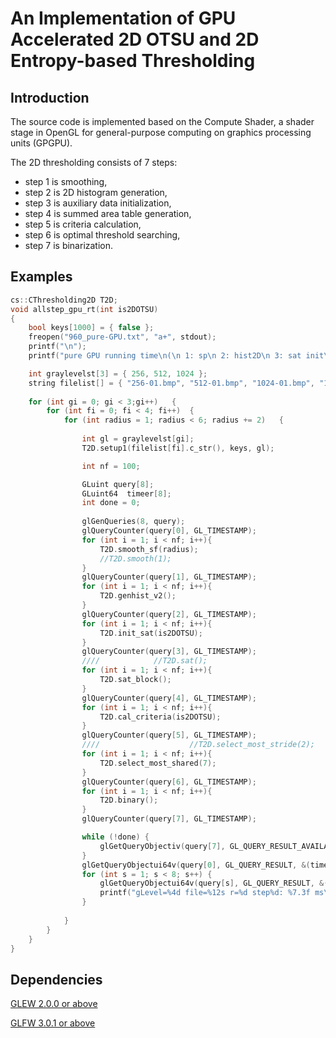 # An Implementation of GPU Accelerated 2D OTSU and 2D Entropy-based Thresholding

## Introduction
The source code is implemented based on the Compute Shader, a shader stage in OpenGL for general-purpose computing on graphics processing units (GPGPU).
  
The 2D thresholding consists of 7 steps: 
- step 1 is smoothing,
- step 2 is 2D histogram generation,
- step 3 is auxiliary data initialization,
- step 4 is summed area table generation,
- step 5 is criteria calculation,
- step 6 is optimal threshold searching,
- step 7 is binarization.

## Examples
```cpp
cs::CThresholding2D T2D;
void allstep_gpu_rt(int is2DOTSU)
{
	bool keys[1000] = { false };
	freopen("960_pure-GPU.txt", "a+", stdout);
	printf("\n");
	printf("pure GPU running time\n(\n 1: sp\n 2: hist2D\n 3: sat init\n 4: sat\n 5: compute criteria\n 6: reduce\n 7: binarize\n)\n");

	int graylevelst[3] = { 256, 512, 1024 };
	string filelist[] = { "256-01.bmp", "512-01.bmp", "1024-01.bmp", "1920-01.bmp" };
	
	for (int gi = 0; gi < 3;gi++)	{
		for (int fi = 0; fi < 4; fi++)	{
			for (int radius = 1; radius < 6; radius += 2)	{
				
				int gl = graylevelst[gi];
				T2D.setup1(filelist[fi].c_str(), keys, gl);

				int nf = 100;

				GLuint query[8];
				GLuint64  timeer[8];
				int done = 0;
				
				glGenQueries(8, query);
				glQueryCounter(query[0], GL_TIMESTAMP);
				for (int i = 1; i < nf; i++){
					T2D.smooth_sf(radius);
					//T2D.smooth(1);
				}
				glQueryCounter(query[1], GL_TIMESTAMP);
				for (int i = 1; i < nf; i++){
					T2D.genhist_v2();
				}
				glQueryCounter(query[2], GL_TIMESTAMP);
				for (int i = 1; i < nf; i++){
					T2D.init_sat(is2DOTSU);
				}
				glQueryCounter(query[3], GL_TIMESTAMP);
				////			//T2D.sat();
				for (int i = 1; i < nf; i++){
					T2D.sat_block();
				}
				glQueryCounter(query[4], GL_TIMESTAMP);
				for (int i = 1; i < nf; i++){
					T2D.cal_criteria(is2DOTSU);
				}
				glQueryCounter(query[5], GL_TIMESTAMP);
				////					//T2D.select_most_stride(2);
				for (int i = 1; i < nf; i++){
					T2D.select_most_shared(7);
				}
				glQueryCounter(query[6], GL_TIMESTAMP);
				for (int i = 1; i < nf; i++){
					T2D.binary();
				}
				glQueryCounter(query[7], GL_TIMESTAMP);

				while (!done) {
					glGetQueryObjectiv(query[7], GL_QUERY_RESULT_AVAILABLE, &done);
				}
				glGetQueryObjectui64v(query[0], GL_QUERY_RESULT, &(timeer[0]));
				for (int s = 1; s < 8; s++)	{
					glGetQueryObjectui64v(query[s], GL_QUERY_RESULT, &(timeer[s]));
					printf("gLevel=%4d file=%12s r=%d step%d: %7.3f ms\n", gl, filelist[fi].c_str(), radius, s, (timeer[s] - timeer[s - 1]) / 1000000.0 / nf);
				}
				
			}
		}
	}
}
```

## Dependencies
[GLEW 2.0.0 or above](http://glew.sourceforge.net/)
  
[GLFW 3.0.1 or above](https://www.glfw.org/)
